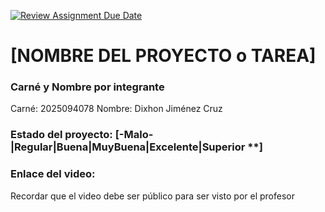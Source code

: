 [![Review Assignment Due Date](https://classroom.github.com/assets/deadline-readme-button-22041afd0340ce965d47ae6ef1cefeee28c7c493a6346c4f15d667ab976d596c.svg)](https://classroom.github.com/a/Et4r0lVo)
# [NOMBRE DEL PROYECTO o TAREA]
### Carné y Nombre por integrante
Carné: 2025094078 Nombre: Dixhon Jiménez Cruz
### Estado del proyecto: [-Malo-|Regular|Buena|MuyBuena|Excelente|Superior **]
### Enlace del video:
Recordar que el video debe ser público para ser visto por el profesor
